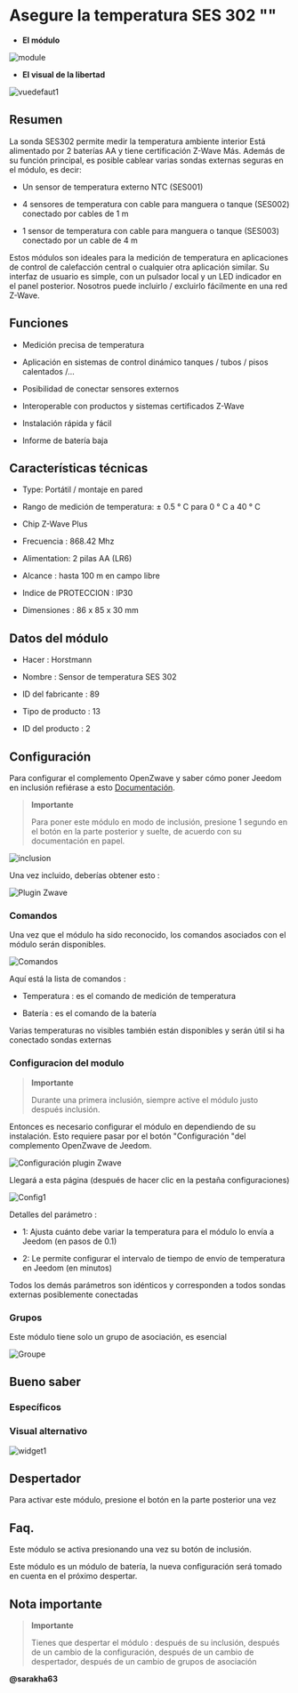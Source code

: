Asegure la temperatura SES 302 "" 
============================



-   **El módulo**



![module](images/secure.ses302/module.jpg)



-   **El visual de la libertad**



![vuedefaut1](images/secure.ses302/vuedefaut1.jpg)



Resumen 
------



La sonda SES302 permite medir la temperatura ambiente
interior Está alimentado por 2 baterías AA y tiene certificación Z-Wave
Más. Además de su función principal, es posible cablear
varias sondas externas seguras en el módulo, es decir:

-   Un sensor de temperatura externo NTC (SES001)

-   4 sensores de temperatura con cable para manguera o tanque (SES002)
    conectado por cables de 1 m

-   1 sensor de temperatura con cable para manguera o tanque (SES003)
    conectado por un cable de 4 m

Estos módulos son ideales para la medición de temperatura en
aplicaciones de control de calefacción central o cualquier otra
aplicación similar. Su interfaz de usuario es simple, con un
pulsador local y un LED indicador en el panel posterior. Nosotros
puede incluirlo / excluirlo fácilmente en una red Z-Wave.



Funciones 
---------



-   Medición precisa de temperatura

-   Aplicación en sistemas de control dinámico
    tanques / tubos / pisos calentados /…

-   Posibilidad de conectar sensores externos

-   Interoperable con productos y sistemas certificados Z-Wave

-   Instalación rápida y fácil

-   Informe de batería baja



Características técnicas 
---------------------------



-   Type: Portátil / montaje en pared

-   Rango de medición de temperatura: ± 0.5 ° C para 0 ° C a 40 ° C

-   Chip Z-Wave Plus

-   Frecuencia : 868.42 Mhz

-   Alimentation: 2 pilas AA (LR6)

-   Alcance : hasta 100 m en campo libre

-   Indice de PROTECCION : IP30

-   Dimensiones : 86 x 85 x 30 mm



Datos del módulo 
-----------------



-   Hacer : Horstmann

-   Nombre : Sensor de temperatura SES 302

-   ID del fabricante : 89

-   Tipo de producto : 13

-   ID del producto : 2



Configuración 
-------------



Para configurar el complemento OpenZwave y saber cómo poner Jeedom en
inclusión refiérase a esto
[Documentación](https://doc.jeedom.com/es_ES/plugins/automation%20protocol/openzwave/).



> **Importante**
>
> Para poner este módulo en modo de inclusión, presione 1 segundo en
> el botón en la parte posterior y suelte, de acuerdo con su documentación en papel.



![inclusion](images/secure.ses302/inclusion.jpg)



Una vez incluido, deberías obtener esto :



![Plugin Zwave](images/secure.ses302/information.jpg)



### Comandos 



Una vez que el módulo ha sido reconocido, los comandos asociados con el módulo serán
disponibles.



![Comandos](images/secure.ses302/commandes.jpg)



Aquí está la lista de comandos :



-   Temperatura : es el comando de medición de temperatura

-   Batería : es el comando de la batería

Varias temperaturas no visibles también están disponibles y serán
útil si ha conectado sondas externas



### Configuracion del modulo 



> **Importante**
>
> Durante una primera inclusión, siempre active el módulo justo después
> inclusión.



Entonces es necesario configurar el módulo en
dependiendo de su instalación. Esto requiere pasar por el botón
"Configuración "del complemento OpenZwave de Jeedom.



![Configuración plugin Zwave](images/plugin/bouton_configuration.jpg)



Llegará a esta página (después de hacer clic en la pestaña
configuraciones)



![Config1](images/secure.ses302/config1.jpg)



Detalles del parámetro :



-   1: Ajusta cuánto debe variar la temperatura para
    el módulo lo envía a Jeedom (en pasos de 0.1)

-   2: Le permite configurar el intervalo de tiempo de envío de temperatura
    en Jeedom (en minutos)

Todos los demás parámetros son idénticos y corresponden a todos
sondas externas posiblemente conectadas



### Grupos 



Este módulo tiene solo un grupo de asociación, es esencial



![Groupe](images/secure.ses302/groupe.jpg)



Bueno saber 
------------



### Específicos 



### Visual alternativo 



![widget1](images/secure.ses302/widget1.jpg)



Despertador 
------



Para activar este módulo, presione el botón en la parte posterior una vez



Faq. 
------



Este módulo se activa presionando una vez su botón de inclusión.



Este módulo es un módulo de batería, la nueva configuración será
tomado en cuenta en el próximo despertar.



Nota importante 
---------------



> **Importante**
>
> Tienes que despertar el módulo : después de su inclusión, después de un cambio
> de la configuración, después de un cambio de despertador, después de un
> cambio de grupos de asociación



**@sarakha63**
